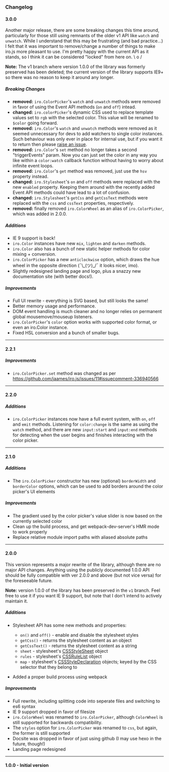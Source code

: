 ### Changelog

#### 3.0.0

Another major release, there are some breaking changes this time around, particularly for those still using remnants of the older v1 API like `watch` and `unwatch`. While I understand that this may be frustrating (and bad practice...) I felt that it was important to remove/change a number of things to make iro.js more pleasant to use. I'm pretty happy with the current API as it stands, so I think it can be considered "locked" from here on. \ o /

**Note:** The v1 branch where version 1.0.0 of the library was formerly preserved has been deleted; the current version of the library supports IE9+ so there was no reason to keep it around any longer. 

##### Breaking Changes

 - **removed:** `iro.ColorPicker`'s `watch` and `unwatch` methods were removed in favor of using the Event API methods (`on` and `off`) intead.
 - **changed:** `iro.colorPicker`'s dynamic CSS used to replace template values set to `rgb` with the selected color. This value will be renamed to `$color` going forward.
 - **removed:** `iro.Color`'s `watch` and `unwatch` methods were removed as it seemed unnecessary for devs to add watchers to single color instances. Such behaviour was only ever in place for internal use, but if you want it to return then please [raise an issue](https://github.com/jaames/iro.js/issues).
 - **removed:** `iro.Color`'s `set` method no longer takes a second "triggerEvents" param. Now you can just set the color in any way you like within a `color:watch` callback function without having to worry about infinite event loops.
 - **removed:** `iro.Color`'s `get` method was removed, just use the `hsv` property instead.
 - **changed:** `iro.Stylesheet`'s `on` and `off` methods were replaced with the new `enabled` property. Keeping them around with the recently added Event API methods could have lead to a lot of confusion. 
 - **changed:** `iro.Stylesheet`'s `getCss` and `getCssText` methods were replaced with the `css` and `cssText` properties, respectively. 
 - **removed:** finally removed `iro.ColorWheel` as an alias of `iro.ColorPicker`, which was added in 2.0.0.

##### Additions

 - IE 9 support is back!
 - `iro.Color` instances have new `mix`, `lighten` and `darken` methods.
 - `iro.Color` also has a bunch of new static helper methods for color mixing + conversion.
 - `iro.ColorPicker` has a new `anticlockwise` option, which draws the hue wheel in the opposite direction (¯\\\_(ツ)_/¯ it looks nicer, imo).
 - Slightly redesigned landing page and logo, plus a snazzy new documentation site (with better docs!).

##### Improvements

 - Full UI rewrite - everything is SVG based, but still looks the same!
 - Better memory usage and performance.
 - DOM event handling is much cleaner and no longer relies on permanent global mousemove/mouseup listeners.
 - `iro.ColorPicker`'s `color` option works with supported color format, or even an iro.Color instance.
 - Fixed HSL conversion and a bunch of smaller bugs.

----

#### 2.2.1

##### Improvements

* `iro.ColorPicker.set` method was changed as per https://github.com/jaames/iro.js/issues/11#issuecomment-336940566

----

#### 2.2.0

##### Additions

* `iro.ColorPicker` instances now have a full event system, with `on`, `off` and `emit` methods. Listening for `color:change` is the same as using the `watch` method, and there are new `input:start` and `input:end` methods for detecting when the user begins and finishes interacting with the color picker. 

----

#### 2.1.0

##### Additions

* The `iro.ColorPicker` constructor has new (optional) `borderWidth` and `borderColor` options, which can be used to add borders around the color picker's UI elements

##### Improvements

* The gradient used by the color picker's value slider is now based on the currently selected color
* Clean up the build process, and get webpack-dev-server's HMR mode to work properly
* Replace relative module import paths with aliased absolute paths

----

#### 2.0.0

This version represents a major rewrite of the library, although there are no major API changes. Anything using the publicly documented 1.0.0 API should be fully compatible with ver 2.0.0 and above (but not vice versa) for the foreseeable future.

**Note:** version 1.0.0 of the library has been preserved in the `v1` branch. Feel free to use it if you want IE 9 support, but note that I don't intend to actively maintain it.

##### Additions

 - Stylesheet API has some new methods and properties:
	* `on()` and `off()` - enable and disable the stylesheet styles
    * `getCss()` - returns the stylesheet content as an object
    * `getCssText()` - returns the stylesheet content as a string
    * `sheet`  - stylesheet's [CSSStyleSheet](//developer.mozilla.org/en-US/docs/Web/API/CSSStyleSheet) object
    * `rules`  - stylesheet's [CSSRuleList](//developer.mozilla.org/en-US/docs/Web/API/CSSRuleList) object
    * `map`  - stylesheet's [CSSStyleDeclaration](//developer.mozilla.org/en-US/docs/Web/API/CSSStyleDeclaration) objects; keyed by the CSS selector that they belong to

 - Added a proper build process using webpack

##### Improvements

 - Full rewrite, including splitting code into seperate files and switching to es6 syntax
 - IE 9 support dropped in favor of filesize
 - `iro.ColorWheel` was renamed to `iro.ColorPicker`, although `ColorWheel` is still supported for backwards compatibility.
 - The `styles` option for `iro.ColorPicker` was renamed to `css`, but again, the former is still supported
 - Docsite was dropped in favor of just using github (I may use hexo in the future, though!)
 - Landing page redesigned

----

#### 1.0.0 - Initial version